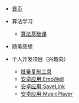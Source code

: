 <!-- docs/_sidebar.md -->

* [首页](README)

* 算法学习
    * [算法基础课](algorithm/算法基础课)

* 随笔感想

* 个人开发项目（兴趣向）
    * [批量复制工具](https://corddt.github.io/easy_copy)
    * [安卓应用:EmoWell](https://github.com/Corddt/mental_health_app)
    * [安卓应用:SaveLink](https://github.com/Corddt/link_manage)
    * [安卓应用:MusicPlayer](https://github.com/Corddt/MusicPlayer_Pro)
